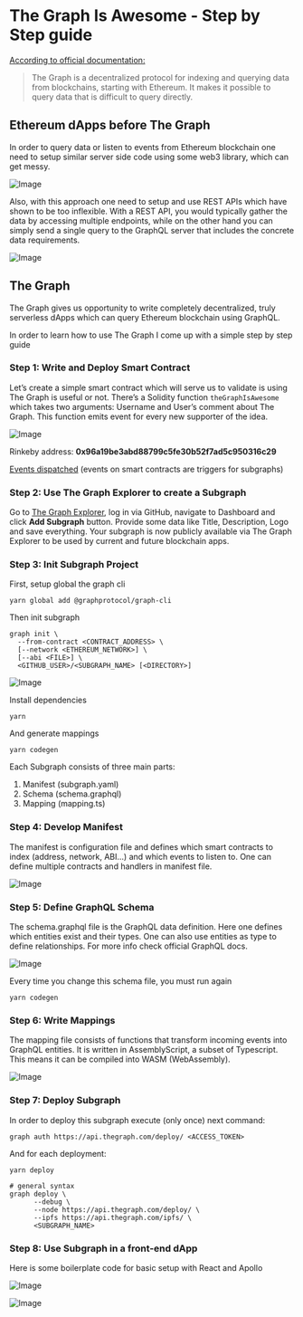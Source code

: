 # The Graph Is Awesome - Step by Step guide

[According to official documentation:](https://thegraph.com/docs/)

>The Graph is a decentralized protocol for indexing and querying data from blockchains, starting with Ethereum. It makes it possible to query data that is difficult to query directly.

## Ethereum dApps before The Graph
In order to query data or listen to events from Ethereum blockchain one need to setup similar server side code using some web3 library, which can get messy.

![Image](https://miro.medium.com/max/1400/1*_XflwfrUAzVqpkvCIlSzeA.png)

Also, with this approach one need to setup and use REST APIs which have shown to be too inflexible. With a REST API, you would typically gather the data by accessing multiple endpoints, while on the other hand you can simply send a single query to the GraphQL server that includes the concrete data requirements.

![Image](https://miro.medium.com/max/1400/1*34h3D92XL_TZj_y-Pjr5yw.jpeg)

## The Graph

The Graph gives us opportunity to write completely decentralized, truly serverless dApps which can query Ethereum blockchain using GraphQL.

In order to learn how to use The Graph I come up with a simple step by step guide

### Step 1: Write and Deploy Smart Contract
Let’s create a simple smart contract which will serve us to validate is using The Graph is useful or not. There’s a Solidity function `theGraphIsAwesome` which takes two arguments: Username and User’s comment about The Graph. This function emits event for every new supporter of the idea.

![Image](https://miro.medium.com/max/1400/1*hkCdsyP6WTF-sUBf07lYfg.png)

Rinkeby address: **0x96a19be3abd88799c5fe30b52f7ad5c950316c29**

[Events dispatched](https://rinkeby.etherscan.io/address/0x96a19be3abd88799c5fe30b52f7ad5c950316c29#events) (events on smart contracts are triggers for subgraphs)

### Step 2: Use The Graph Explorer to create a Subgraph

Go to [The Graph Explorer](https://thegraph.com/explorer/), log in via GitHub, navigate to Dashboard and click **Add Subgraph** button. Provide some data like Title, Description, Logo and save everything. Your subgraph is now publicly available via The Graph Explorer to be used by current and future blockchain apps.

### Step 3: Init Subgraph Project
First, setup global the graph cli
```
yarn global add @graphprotocol/graph-cli
```
Then init subgraph
```
graph init \
  --from-contract <CONTRACT_ADDRESS> \
  [--network <ETHEREUM_NETWORK>] \
  [--abi <FILE>] \
  <GITHUB_USER>/<SUBGRAPH_NAME> [<DIRECTORY>]
```

![Image](https://miro.medium.com/max/1400/1*t8QUJWlkQsHw8rdUbu7Duw.png)

Install dependencies
```
yarn
```

And generate mappings
```
yarn codegen
```

Each Subgraph consists of three main parts:
1. Manifest (subgraph.yaml)
2. Schema (schema.graphql)
3. Mapping (mapping.ts)

### Step 4: Develop Manifest

The manifest is configuration file and defines which smart contracts to index (address, network, ABI…) and which events to listen to. One can define multiple contracts and handlers in manifest file.

![Image](https://miro.medium.com/max/1400/1*CzYLx6zj_b0gQDEcCYKiSA.png)

### Step 5: Define GraphQL Schema

The schema.graphql file is the GraphQL data definition. Here one defines which entities exist and their types. One can also use entities as type to define relationships. For more info check official GraphQL docs.

![Image](https://miro.medium.com/max/1400/1*P18Javz-jvzDLrMaN8qeCw.png)

Every time you change this schema file, you must run again
```
yarn codegen
```

### Step 6: Write Mappings

The mapping file consists of functions that transform incoming events into GraphQL entities. It is written in AssemblyScript, a subset of Typescript. This means it can be compiled into WASM (WebAssembly).

![Image](https://miro.medium.com/max/1400/1*e2DoeiUjxFD0Hggm3zxrew.png)

### Step 7: Deploy Subgraph
In order to deploy this subgraph execute (only once) next command:
```
graph auth https://api.thegraph.com/deploy/ <ACCESS_TOKEN>
```

And for each deployment:
```
yarn deploy

# general syntax
graph deploy \     
      --debug \     
      --node https://api.thegraph.com/deploy/ \     
      --ipfs https://api.thegraph.com/ipfs/ \     
      <SUBGRAPH_NAME>
```

### Step 8: Use Subgraph in a front-end dApp

Here is some boilerplate code for basic setup with React and Apollo

![Image](https://miro.medium.com/max/1400/1*tL9btl9UKc46j5PyvuWUDg.png)

![Image](https://miro.medium.com/max/1400/1*ZK5t3Z98SXln9pU9jYqhKg.png)
